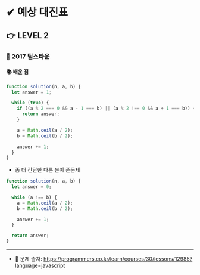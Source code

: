 # ✔ 예상 대진표

## 👉 LEVEL 2

### 🎯 2017 팁스타운

#### 📚 배운 점

```js
function solution(n, a, b) {
  let answer = 1;

  while (true) {
    if ((a % 2 === 0 && a - 1 === b) || (a % 2 !== 0 && a + 1 === b)) {
      return answer;
    }

    a = Math.ceil(a / 2);
    b = Math.ceil(b / 2);

    answer += 1;
  }
}
```

- 좀 더 간단한 다른 분이 푼문제

```js
function solution(n, a, b) {
  let answer = 0;

  while (a !== b) {
    a = Math.ceil(a / 2);
    b = Math.ceil(b / 2);

    answer += 1;
  }

  return answer;
}
```

---

- 📌 문제 출처: https://programmers.co.kr/learn/courses/30/lessons/12985?language=javascript
